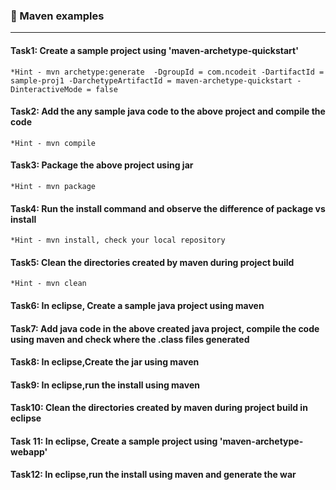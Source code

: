 ### :camel: Maven examples
---

#### Task1: Create a sample project using 'maven-archetype-quickstart' 

	*Hint - mvn archetype:generate	-DgroupId = com.ncodeit -DartifactId = sample-proj1 -DarchetypeArtifactId = maven-archetype-quickstart -DinteractiveMode = false

#### Task2: Add the any sample java code to the above project and compile the code

	*Hint - mvn compile

#### Task3: Package the above project using jar

	*Hint - mvn package

#### Task4: Run the install command and observe the difference of package vs install

	*Hint - mvn install, check your local repository

#### Task5: Clean the directories created by maven during project build

	*Hint - mvn clean
	
#### Task6: In eclipse, Create a sample java project using maven


#### Task7: Add java code in the above created java project, compile the code using maven and check where the .class files generated


#### Task8: In eclipse,Create the jar using maven


#### Task9: In eclipse,run the install using maven


#### Task10: Clean the directories created by maven during project build in eclipse

	
#### Task 11: In eclipse, Create a sample project using 'maven-archetype-webapp' 


#### Task12: In eclipse,run the install using maven and generate the war
	
